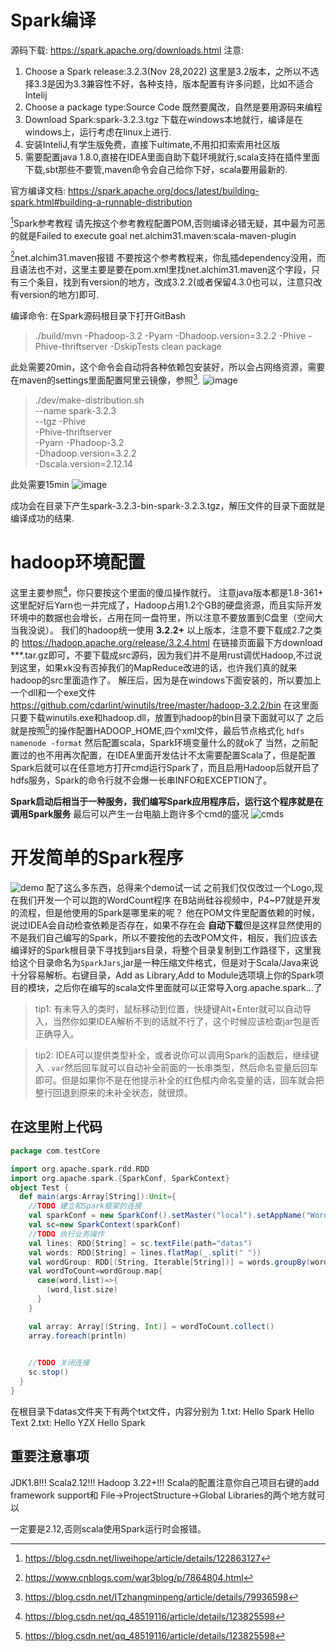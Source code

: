 
# Spark编译
源码下载:
https://spark.apache.org/downloads.html
注意:
1. Choose a Spark release:3.2.3(Nov 28,2022)
这里是3.2版本，之所以不选择3.3是因为3.3兼容性不好，各种支持，版本配置有许多问题，比如不适合Intelij
2. Choose a package type:Source Code
既然要魔改，自然是要用源码来编程
3. Download Spark:spark-3.2.3.tgz
下载在windows本地就行，编译是在windows上，运行考虑在linux上进行.
4. 安装InteliJ,有学生版免费，直接下ultimate,不用扣扣索索用社区版
5. 需要配置java 1.8.0,直接在IDEA里面自助下载环境就行,scala支持在插件里面下载,sbt那些不要管,maven命令会自己给你下好，scala要用最新的.

官方编译文档:
https://spark.apache.org/docs/latest/building-spark.html#building-a-runnable-distribution


[^1]Spark参考教程
请先按这个参考教程配置POM,否则编译必错无疑，其中最为可恶的就是Failed to execute goal net.alchim31.maven:scala-maven-plugin


[^2]net.alchim31.maven报错
不要按这个参考教程来，你乱插dependency没用，而且语法也不对，这里主要是要在pom.xml里找net.alchim31.maven这个字段，只有三个条目，找到有version的地方，改成3.2.2(或者保留4.3.0也可以，注意只改有version的地方)即可.

编译命令:
在Spark源码根目录下打开GitBash

> ./build/mvn -Phadoop-3.2 -Pyarn -Dhadoop.version=3.2.2 -Phive -Phive-thriftserver -DskipTests clean package

此处需要20min，这个命令会自动将各种依赖包安装好，所以会占网络资源，需要在maven的settings里面配置阿里云镜像，参照[^3].
![image](./src/Spark%E7%BC%96%E8%AF%91.png)

>./dev/make-distribution.sh \
--name spark-3.2.3 \
--tgz -Phive \
-Phive-thriftserver \
-Pyarn -Phadoop-3.2 \
-Dhadoop.version=3.2.2 \
-Dscala.version=2.12.14

此处需要15min
![image](./src/distribute.png)

成功会在目录下产生spark-3.2.3-bin-spark-3.2.3.tgz，解压文件的目录下面就是编译成功的结果.

# hadoop环境配置
这里主要参照[^4]，你只要按这个里面的傻瓜操作就行。
注意java版本都是1.8-361+
这里配好后Yarn也一并完成了，Hadoop占用1.2个GB的硬盘资源，而且实际开发环境中的数据也会增长，占用在同一盘符里，所以注意不要放置到C盘里（空间大当我没说）。
我们的hadoop统一使用 **3.2.2\+** 以上版本，注意不要下载成2.7之类的
https://hadoop.apache.org/release/3.2.4.html
在链接页面最下方download ***.tar.gz即可，不要下载成src源码，因为我们并不是用rust调优Hadoop,不过说到这里，如果xk没有否掉我们的MapReduce改进的话，也许我们真的就来hadoop的src里面造作了。
解压后，因为是在windows下面安装的，所以要加上一个dll和一个exe文件
https://github.com/cdarlint/winutils/tree/master/hadoop-3.2.2/bin
在这里面只要下载winutils.exe和hadoop.dll，放置到hadoop的bin目录下面就可以了
之后就是按照[^4]的操作配置HADOOP_HOME,四个xml文件，最后节点格式化
`hdfs namenode -format`
然后配置scala，Spark环境变量什么的就ok了
当然，之前配置过的也不用再次配置，在IDEA里面开发估计不太需要配置Scala了，但是配置Spark后就可以在任意地方打开cmd运行Spark了，而且启用Hadoop后就开启了hdfs服务，Spark的命令行就不会爆一长串INFO和EXCEPTION了。

**Spark启动后相当于一种服务，我们编写Spark应用程序后，运行这个程序就是在调用Spark服务**
最后可以产生一台电脑上跑许多个cmd的盛况
![cmds](./src/HadoopEnv.png)

# 开发简单的Spark程序
![demo](./src/sparkApp.png)
配了这么多东西，总得来个demo试一试
之前我们仅仅改过一个Logo,现在我们开发一个可以跑的WordCount程序
在B站尚硅谷视频中，P4~P7就是开发的流程，但是他使用的Spark是哪里来的呢？
他在POM文件里配置依赖的时候，说过IDEA会自动检查依赖是否存在，如果不存在会
**自动下载**但是这样显然使用的不是我们自己编写的Spark，所以不要按他的去改POM文件，相反，我们应该去编译好的Spark根目录下寻找到jars目录，将整个目录复制到工作路径下，这里我给这个目录命名为`SparkJars`,jar是一种压缩文件格式，但是对于Scala/Java来说十分容易解析。右键目录，Add as Library,Add to Module选项填上你的Spark项目的模块，之后你在编写的scala文件里面就可以正常导入org.apache.spark...了
> tip1: 有未导入的类时，鼠标移动到位置，快捷键Alt+Enter就可以自动导入，当然你如果IDEA解析不到的话就不行了，这个时候应该检查jar包是否正确导入。

> tip2: IDEA可以提供类型补全，或者说你可以调用Spark的函数后，继续键入
`.var`然后回车就可以自动补全前面的一长串类型，然后命名变量后回车即可。但是如果你不是在他提示补全的红色框内命名变量的话，回车就会把整行回退到原来的未补全状态，就很烦。
## 在这里附上代码
``` scala
package com.testCore

import org.apache.spark.rdd.RDD
import org.apache.spark.{SparkConf, SparkContext}
object Test {
  def main(args:Array[String]):Unit={
    //TODO 建立和Spark框架的连接
    val sparkConf = new SparkConf().setMaster("local").setAppName("WordCount")
    val sc=new SparkContext(sparkConf)
    //TODO 执行业务操作
    val lines: RDD[String] = sc.textFile(path="datas")
    val words: RDD[String] = lines.flatMap(_.split(" "))
    val wordGroup: RDD[(String, Iterable[String])] = words.groupBy(word => word)
    val wordToCount=wordGroup.map{
      case(word,list)=>{
        (word,list.size)
      }
    }

    val array: Array[(String, Int)] = wordToCount.collect()
    array.foreach(println)

    
    //TODO 关闭连接
    sc.stop()
  }
}

```
在根目录下datas文件夹下有两个txt文件，内容分别为
1.txt:
Hello Spark
Hello Text
2.txt:
Hello YZX
Hello Spark
## 重要注意事项
JDK1.8!!!
Scala2.12!!!
Hadoop 3.22+!!!
Scala的配置注意你自己项目右键的add framework support和 File->ProjectStructure->Global Libraries的两个地方就可以

一定要是2.12,否则scala使用Spark运行时会报错。

[^1]: https://blog.csdn.net/liweihope/article/details/122863127

[^2]:https://www.cnblogs.com/war3blog/p/7864804.html

[^3]:https://blog.csdn.net/ITzhangminpeng/article/details/79936598

[^4]:https://blog.csdn.net/qq_48519116/article/details/123825598